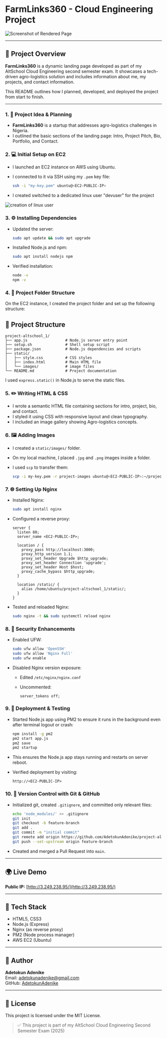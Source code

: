 # FarmLinks360 - Cloud Engineering Project

![Screenshot of Rendered Page](static/images/landing-page.png)

---

## 📌 Project Overview

**FarmLinks360** is a dynamic landing page developed as part of my AltSchool Cloud Engineering second semester exam. It showcases a tech-driven agro-logistics solution and includes information about me, my projects, and contact information.

This README outlines how I planned, developed, and deployed the project from start to finish.

---

### 1. 🧠 Project Idea & Planning

* **FarmLinks360** is a startup that addresses agro-logistics challenges in Nigeria.
* I outlined the basic sections of the landing page: Intro, Project Pitch, Bio, Portfolio, and Contact.

### 2. 💻 Initial Setup on EC2

* I launched an EC2 instance on AWS using Ubuntu.
* I connected to it via SSH using my `.pem` key file:

  ```bash
  ssh -i "my-key.pem" ubuntu@<EC2-PUBLIC-IP>
  ```
* I created switched to a dedicated linux user "devuser" for the project

![creation of linux user](static\images\linux-user.png)

### 3. ⚙️ Installing Dependencies

* Updated the server:

  ```bash
  sudo apt update && sudo apt upgrade
  ```
* Installed Node.js and npm:

  ```bash
  sudo apt install nodejs npm
  ```
* Verified installation:

  ```bash
  node -v
  npm -v
  ```

### 4. 📁 Project Folder Structure

On the EC2 instance, I created the project folder and set up the following structure:

## 📁 Project Structure

```
project-altschool_1/
├── app.js                 # Node.js server entry point
├── setup.sh               # Shell setup script
├── package.json           # Node.js dependencies and scripts
├── static/
│   ├── style.css          # CSS styles
│   ├── index.html         # Main HTML file
│   └── images/            # image files
└── README.md              # Project documentation
```

I used `express.static()` in Node.js to serve the static files.

### 5. ✏️ Writing HTML & CSS

* I wrote a semantic HTML file containing sections for intro, project, bio, and contact.
* I styled it using CSS with responsive layout and clean typography.
* I included an image gallery showing Agro-logistics concepts.

### 6. 🖼️ Adding Images

* I created a `static/images/` folder.
* On my local machine, I placed `.jpg` and `.png` images inside a folder.
* I used `scp` to transfer them:

  ```bash
  scp -i my-key.pem -r project-images ubuntu@<EC2-PUBLIC-IP>:~/project-altschool_1/static/images/
  ```

### 7. 🌐 Setting Up Nginx

* Installed Nginx:

  ```bash
  sudo apt install nginx
  ```
* Configured a reverse proxy:

  ```nginx
  server {
    listen 80;
    server_name <EC2-PUBLIC-IP>;

    location / {
      proxy_pass http://localhost:3000;
      proxy_http_version 1.1;
      proxy_set_header Upgrade $http_upgrade;
      proxy_set_header Connection 'upgrade';
      proxy_set_header Host $host;
      proxy_cache_bypass $http_upgrade;
    }

    location /static/ {
      alias /home/ubuntu/project-altschool_1/static/;
    }
  }
  ```
* Tested and reloaded Nginx:

  ```bash
  sudo nginx -t && sudo systemctl reload nginx
  ```

### 8. 🔐 Security Enhancements

* Enabled UFW:

  ```bash
  sudo ufw allow 'OpenSSH'
  sudo ufw allow 'Nginx Full'
  sudo ufw enable
  ```
* Disabled Nginx version exposure:

  * Edited `/etc/nginx/nginx.conf`
  * Uncommented:

    ```nginx
    server_tokens off;
    ```

### 9. 🚀 Deployment & Testing

* Started Node.js app using PM2 to ensure it runs in the background even after terminal logout or crash:

  ```bash
  npm install -g pm2
  pm2 start app.js
  pm2 save
  pm2 startup
  ```

* This ensures the Node.js app stays running and restarts on server reboot.
* Verified deployment by visiting:

  ```
  http://<EC2-PUBLIC-IP>
  ```

### 10. 🔄 Version Control with Git & GitHub

* Initialized git, created `.gitignore`, and committed only relevant files:

  ```bash
  echo 'node_modules/' >> .gitignore
  git init
  git checkout -b feature-branch
  git add .
  git commit -m "initial commit"
  git remote add origin https://github.com/AdetokunAdenike/project-altschool_1.git
  git push --set-upstream origin feature-branch
  ```
* Created and merged a Pull Request into `main`.

---

## 🌍 Live Demo

**Public IP:** [http://3.249.238.95/](http://3.249.238.95/)

---

## 📜 Tech Stack

* HTML5, CSS3
* Node.js (Express)
* Nginx (as reverse proxy)
* PM2 (Node process manager)
* AWS EC2 (Ubuntu)

---

## 🤝 Author

**Adetokun Adenike**  
Email: adetokunadenike@gmail.com  
GitHub: [AdetokunAdenike](https://github.com/AdetokunAdenike)

---

## 📜 License

This project is licensed under the MIT License.

> ✅ This project is part of my AltSchool Cloud Engineering Second Semester Exam (2025)
